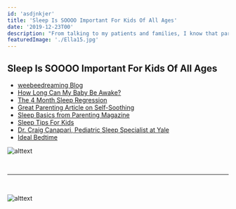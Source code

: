 ```yaml
---
id: 'asdjnkjer'
title: 'Sleep Is SOOOO Important For Kids Of All Ages'
date: '2019-12-23T00'
description: "From talking to my patients and families, I know that parents STRUGGLE with their kids' sleep, and most kids don't get anywhere near the amount of sleep they need (especially teens!)."
featuredImage: './Ella15.jpg'
---
```


## Sleep Is SOOOO Important For Kids Of All Ages
* [weebeedreaming Blog](https://www.weebeedreaming.com/blog)
* [How Long Can My Baby Be Awake?](https://www.weebeedreaming.com/my-blog/short-naps-got-you-down?rq=wakefulness%20periods)
* [The 4 Month Sleep Regression](https://www.babysleepsite.com/baby-sleep-patterns/4-month-sleep-regression/)
* [Great Parenting Article on Self-Soothing](https://www.parents.com/baby/sleep/tips/five-ways-to-help-baby-sleep/)
* [Sleep Basics from Parenting Magazine](https://www.parents.com/toddlers-preschoolers/sleep/101/)
* [Sleep Tips For Kids](http://sleepforkids.org/index.html)
* [Dr. Craig Canapari, Pediatric Sleep Specialist at Yale](https://drcraigcanapari.com/)
* [Ideal Bedtime](https://www.weebeedreaming.com/my-blog/ideal-bedtime)


![alttext](http://sleepeducation.org/images/healthy-sleep-awareness-project/healthy-sleep-duration-large.jpg?sfvrsn=0)

<br/>

---

<br/>

![alttext](http://www.sleepeducation.org/images/infographiclibrary/rsz_sleep-recharges-you-school-flyer.jpg?sfvrsn=2)
